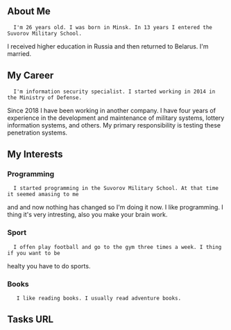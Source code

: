 ##    About Me

      I'm 26 years old. I was born in Minsk. In 13 years I entered the Suvorov Military School.
I received higher education in Russia and then returned to Belarus. I'm married.

##    My Career

      I'm information security specialist. I started working in 2014 in the Ministry of Defense.
Since 2018 I have been working in another company. I have four years of experience in the 
development and maintenance of military systems, lottery information systems, and others. 
My primary responsibility is testing these penetration systems.

##    My Interests

###   Programming
      I started programming in the Suvorov Military School. At that time it seemed amasing to me
and and now nothing has changed so I'm doing it now. I like programming. I thing it's very
intresting, also you make your brain work.

###   Sport
      I offen play football and go to the gym three times a week. I thing if you want to be
healty you have to do sports.   

###    Books
       I like reading books. I usually read adventure books.

##     Tasks URL


